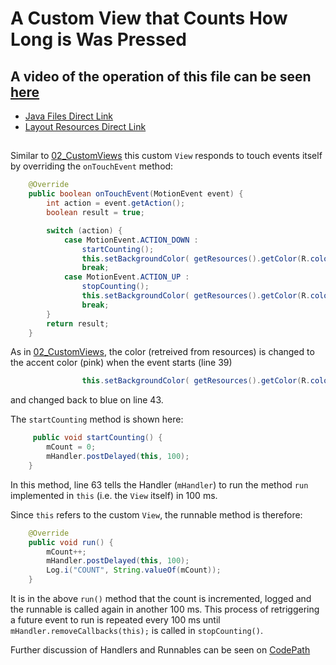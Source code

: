 # A Custom View that Counts How Long is Was Pressed

## A video of the operation of this file can be seen [here](https://youtu.be/ALXd6Tc1kzY)

 - [Java Files Direct Link](./app/src/main/java/com/example/pckosek/customviews_03) <br>
 - [Layout Resources Direct Link](./app/src/main/res/layout)

## 

Similar to [02_CustomViews](../02_CustomViews) this custom `View` responds to touch events itself by overriding the `onTouchEvent` method:
```java
    @Override
    public boolean onTouchEvent(MotionEvent event) {
        int action = event.getAction();
        boolean result = true;

        switch (action) {
            case MotionEvent.ACTION_DOWN :
                startCounting();
                this.setBackgroundColor( getResources().getColor(R.color.colorAccent) );
                break;
            case MotionEvent.ACTION_UP :
                stopCounting();
                this.setBackgroundColor( getResources().getColor(R.color.colorPrimary) );
                break;
        }
        return result;
    }
```

As in [02_CustomViews](../02_CustomViews), the color (retreived from resources) is changed to the accent color (pink) when the event starts (line 39)
```java
                this.setBackgroundColor( getResources().getColor(R.color.colorPrimary) );
```
 and changed back to blue on line 43.

 The `startCounting` method is shown here:
```java
     public void startCounting() {
        mCount = 0;
        mHandler.postDelayed(this, 100);
    }
```
In this method, line 63 tells the Handler (`mHandler`) to run the method `run` implemented in `this` (i.e. the `View` itself) in 100 ms.

Since `this` refers to the custom `View`, the runnable method is therefore:
```java
    @Override
    public void run() {
        mCount++;
        mHandler.postDelayed(this, 100);
        Log.i("COUNT", String.valueOf(mCount));
    }
```

It is in the above `run()` method that the count is incremented, logged and the runnable is called again in another 100 ms. This process of retriggering a future event to run is repeated every 100 ms until `mHandler.removeCallbacks(this);` is called in `stopCounting()`.

Further discussion of Handlers and Runnables can be seen on [CodePath](https://guides.codepath.com/android/Repeating-Periodic-Tasks#handler)